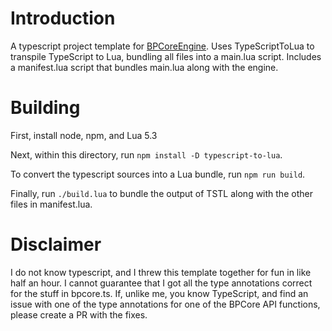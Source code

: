 # Introduction

A typescript project template for
[BPCoreEngine](https://github.com/evanbowman/BPCore-Engine). Uses
TypeScriptToLua to transpile TypeScript to Lua, bundling all files into a
main.lua script. Includes a manifest.lua script that bundles main.lua along with
the engine.


# Building

First, install node, npm, and Lua 5.3

Next, within this directory, run `npm install -D typescript-to-lua`.

To convert the typescript sources into a Lua bundle, run `npm run build`.

Finally, run `./build.lua` to bundle the output of TSTL along with the other files in manifest.lua.


# Disclaimer

I do not know typescript, and I threw this template together for fun in like half an
hour. I cannot guarantee that I got all the type annotations correct for the
stuff in bpcore.ts. If, unlike me, you know TypeScript, and find an issue with
one of the type annotations for one of the BPCore API functions, please create a
PR with the fixes.
